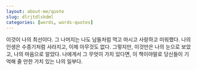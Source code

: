 ```yaml
---
layout: about-me/quote
slug: dlrjtdlskdml
categories: [words, words-quotes]
---
```

이것이 나의 최선이다. 그 나머지는 나도 남들처럼 먹고 마시고 사랑하고 미워했다.
나의 인생은 수증기처럼 사라지고, 이제 아무것도 없다. 그렇지만, 이것만은 나의 눈으로 보았고, 나의 마음으로 알았다.
나에게서 그 무엇이 가치 있다면, 이 책이야말로 당신들이 기억해 줄 만한 가치 있는 나의 일부다.
